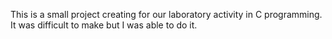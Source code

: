 This is a small project creating for our laboratory activity in C programming. It was difficult to make but I was able to do it.
